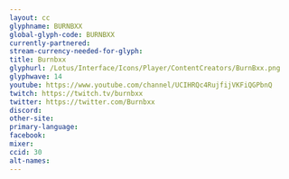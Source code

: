 ```yaml
---
layout: cc
glyphname: BURNBXX
global-glyph-code: BURNBXX
currently-partnered:
stream-currency-needed-for-glyph:
title: Burnbxx
glyphurl: /Lotus/Interface/Icons/Player/ContentCreators/BurnBxx.png
glyphwave: 14
youtube: https://www.youtube.com/channel/UCIHRQc4RujfijVKFiQGPbnQ
twitch: https://twitch.tv/burnbxx
twitter: https://twitter.com/Burnbxx
discord:
other-site:
primary-language:
facebook:
mixer:
ccid: 30
alt-names:
---
```

